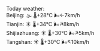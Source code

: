 Today weather:  
Beijing: 🌫  🌡️+28°C 🌬️←7km/h  
Tianjin: ☀️   🌡️+34°C 🌬️↗8km/h  
Shijiazhuang: ☀️   🌡️+30°C 🌬️↗5km/h  
Tangshan: ☀️   🌡️+30°C 🌬️↖10km/h  
